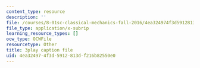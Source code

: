 ```yaml
---
content_type: resource
description: ''
file: /courses/8-01sc-classical-mechanics-fall-2016/4ea324974f3d5912813df216b82550e0_UPnqIKBAMaQ.vtt
file_type: application/x-subrip
learning_resource_types: []
ocw_type: OCWFile
resourcetype: Other
title: 3play caption file
uid: 4ea32497-4f3d-5912-813d-f216b82550e0
---
```

